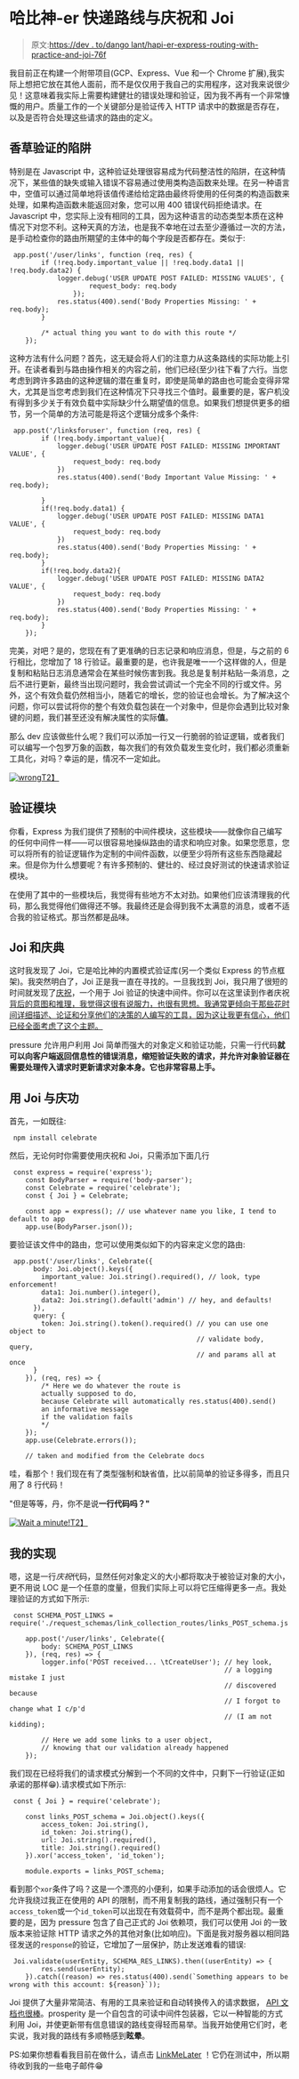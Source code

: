 # 哈比神-er 快递路线与庆祝和 Joi

> 原文:[https://dev . to/dango lant/hapi-er-express-routing-with-practice-and-joi-76f](https://dev.to/dangolant/hapi-er-express-routing-with-celebrate-and-joi-76f)

我目前正在构建一个附带项目(GCP、Express、Vue 和一个 Chrome 扩展),我实际上想把它放在其他人面前，而不是仅仅用于我自己的实用程序，这对我来说很少见！这意味着我实际上需要构建健壮的错误处理和验证，因为我不再有一个非常慷慨的用户。质量工作的一个关键部分是验证传入 HTTP 请求中的数据是否存在，以及是否符合处理这些请求的路由的定义。

## [](#pitfalls-of-vanilla-validation)香草验证的陷阱

特别是在 Javascript 中，这种验证处理很容易成为代码整洁性的陷阱，在这种情况下，某些值的缺失或输入错误不容易通过使用类构造函数来处理。在另一种语言中，空值可以通过简单地将该值传递给给定路由最终将使用的任何类的构造函数来处理，如果构造函数未能返回对象，您可以用 400 错误代码拒绝请求。在 Javascript 中，您实际上没有相同的工具，因为这种语言的动态类型本质在这种情况下对您不利。这种天真的方法，也是我不幸地在过去至少遵循过一次的方法，是手动检查你的路由所期望的主体中的每个字段是否都存在。类似于:

```
 app.post('/user/links', function (req, res) {
        if (!req.body.important_value || !req.body.data1 || !req.body.data2) {
            logger.debug('USER UPDATE POST FAILED: MISSING VALUES', { 
                    request_body: req.body
                });
            res.status(400).send('Body Properties Missing: ' + req.body);
        }

        /* actual thing you want to do with this route */
    }); 
```

这种方法有什么问题？首先，这无疑会将人们的注意力从这条路线的实际功能上引开。在读者看到与路由操作相关的内容之前，他们已经(至少)往下看了六行。当您考虑到跨许多路由的这种逻辑的潜在重复时，即使是简单的路由也可能会变得非常大，尤其是当您考虑到我们在这种情况下只寻找三个值时。最重要的是，客户机没有得到多少关于有效负载中实际缺少什么期望值的信息。如果我们想提供更多的细节，另一个简单的方法可能是将这个逻辑分成多个条件:

```
 app.post('/linksforuser', function (req, res) {
        if (!req.body.important_value){
            logger.debug('USER UPDATE POST FAILED: MISSING IMPORTANT VALUE', {
                request_body: req.body
            })
            res.status(400).send('Body Important Value Missing: ' + req.body);

        }
        if(!req.body.data1) {
            logger.debug('USER UPDATE POST FAILED: MISSING DATA1 VALUE', {
                request_body: req.body
            })
            res.status(400).send('Body Properties Missing: ' + req.body);
        }
        if(!req.body.data2){
            logger.debug('USER UPDATE POST FAILED: MISSING DATA2 VALUE', {
                request_body: req.body
            })
            res.status(400).send('Body Properties Missing: ' + req.body);
        }
    }); 
```

完美，对吧？是的，您现在有了更准确的日志记录和响应消息，但是，与之前的 6 行相比，您增加了 18 行验证。最重要的是，也许我是唯一一个这样做的人，但是复制和粘贴日志消息通常会在某些时候伤害到我。我总是复制并粘贴一条消息，之后不进行更新，最终当出现问题时，我会尝试调试一个完全不同的行或文件。另外，这个有效负载仍然相当小，随着它的增长，您的验证也会增长。为了解决这个问题，你可以尝试将你的整个有效负载包装在一个对象中，但是你会遇到比较对象键的问题，我们甚至还没有解决属性的实际**值**。

那么 dev 应该做些什么呢？我们可以添加一行又一行脆弱的验证逻辑，或者我们可以编写一个包罗万象的函数，每次我们的有效负载发生变化时，我们都必须重新工具化，对吗？幸运的是，情况不一定如此。

[![wrong](../Images/9166bd1f264fb53182d907bb3818ef6f.png)T2】](https://i.giphy.com/media/ceeN6U57leAhi/giphy.gif)

## [](#validation-modules)验证模块

你看，Express 为我们提供了预制的中间件模块，这些模块——就像你自己编写的任何中间件一样——可以很容易地操纵路由的请求和响应对象。如果您愿意，您可以将所有的验证逻辑作为定制的中间件函数，以便至少将所有这些东西隐藏起来。但是你为什么想要呢？有许多预制的、健壮的、经过良好测试的快速请求验证模块。

在使用了其中的一些模块后，我觉得有些地方不太对劲。如果他们应该清理我的代码，那么我觉得他们做得还不够。我最终还是会得到我不太满意的消息，或者不适合我的验证格式。那当然都是品味。

## [](#joi-and-celebration)Joi 和庆典

这时我发现了 Joi，它是哈比神的内置模式验证库(另一个类似 Express 的节点框架)。我突然明白了，Joi 正是我一直在寻找的。一旦我找到 Joi，我只用了很短的时间就发现了[庆祝](https://github.com/continuationlabs/celebrate)，一个用于 Joi 验证的快速中间件。你可以在这里读到作者庆祝[背后的意图和推理，我觉得这很有说服力，也很有思想。我通常更倾向于那些花时间详细描述、论证和分享他们的决策的人编写的工具，因为这让我更有信心，他们已经全面考虑了这个主题。](https://blog.continuation.io/time-to-celebrate/)

pressure 允许用户利用 Joi 简单而强大的对象定义和验证功能，只需一行代码**就可以向客户端返回信息性的错误消息，缩短验证失败的请求，并允许对象验证器在需要处理传入请求时更新请求对象本身。它也非常容易上手。**

## [](#using-joi-with-celebrate)用 Joi 与庆功

首先，一如既往:

```
 npm install celebrate 
```

然后，无论何时你需要使用庆祝和 Joi，只需添加下面几行

```
 const express = require('express');
    const BodyParser = require('body-parser');
    const Celebrate = require('celebrate');
    const { Joi } = Celebrate;

    const app = express(); // use whatever name you like, I tend to default to app
    app.use(BodyParser.json()); 
```

要验证该文件中的路由，您可以使用类似如下的内容来定义您的路由:

```
 app.post('/user/links', Celebrate({
      body: Joi.object().keys({
        important_value: Joi.string().required(), // look, type enforcement!
        data1: Joi.number().integer(),
        data2: Joi.string().default('admin') // hey, and defaults!
      }),
      query: {
        token: Joi.string().token().required() // you can use one object to 
                                               // validate body, query, 
                                               // and params all at once
      }
    }), (req, res) => {
        /* Here we do whatever the route is 
        actually supposed to do, 
        because Celebrate will automatically res.status(400).send() 
        an informative message 
        if the validation fails 
        */
    });
    app.use(Celebrate.errors());

    // taken and modified from the Celebrate docs 
```

哇，看那个！我们现在有了类型强制和缺省值，比以前简单的验证多得多，而且只用了 8 行代码！

"但是等等，丹，你不是说**一行代码吗？"**

[![Wait a minute!](../Images/303c4ae3fb0c93eb2094228d555420c4.png)T2】](https://i.giphy.com/media/VStxBrCyssRPO/giphy.gif)

## [](#my-implementation)我的实现

嗯，这是一行*庆祝*代码，显然任何对象定义的大小都将取决于被验证对象的大小，更不用说 LOC 是一个任意的度量，但我们实际上可以将它压缩得更多一点。我处理验证的方式如下所示:

```
 const SCHEMA_POST_LINKS = require('./request_schemas/link_collection_routes/links_POST_schema.js');

    app.post('/user/links', Celebrate({
        body: SCHEMA_POST_LINKS
    }), (req, res) => {
        logger.info('POST received... \tCreateUser'); // hey look, 
                                                      // a logging mistake I just 
                                                      // discovered because 
                                                      // I forgot to change what I c/p'd 
                                                      // (I am not kidding);

        // Here we add some links to a user object, 
        // knowing that our validation already happened
    }); 
```

我们现在已经将我们的请求模式分解到一个不同的文件中，只剩下一行验证(正如承诺的那样😁).请求模式如下所示:

```
 const { Joi } = require('celebrate');

    const links_POST_schema = Joi.object().keys({
        access_token: Joi.string(),
        id_token: Joi.string(),
        url: Joi.string().required(),
        title: Joi.string().required()
    }).xor('access_token', 'id_token');

    module.exports = links_POST_schema; 
```

看到那个`xor`条件了吗？这是一个漂亮的小便利，如果手动添加的话会很烦人。它允许我绕过我正在使用的 API 的限制，而不用复制我的路线，通过强制只有一个`access_token`或一个`id_token`可以出现在有效载荷中，而不是两个都出现。最重要的是，因为 pressure 包含了自己正式的 Joi 依赖项，我们可以使用 Joi 的一致版本来验证除 HTTP 请求之外的其他对象(比如响应)。下面是我对服务器以相同路径发送的`response`的验证，它增加了一层保护，防止发送难看的错误:

```
 Joi.validate(userEntity, SCHEMA_RES_LINKS).then((userEntity) => {
        res.send(userEntity);
    }).catch((reason) => res.status(400).send(`Something appears to be wrong with this account: ${reason}`)); 
```

Joi 提供了大量非常简洁、有用的工具来验证和自动转换传入的请求数据， [API 文档也很棒](https://github.com/hapijs/joi/blob/v13.0.1/API.md)。prosperity 是一个自包含的可读中间件包装器，它以一种智能的方式利用 Joi，并使更新带有信息错误的路线变得轻而易举。当我开始使用它们时，老实说，我对我的路线有多顺畅感到**眩晕**。

PS:如果你想看看我目前在做什么，请点击 [LinkMeLater](https://tabmailer-174400.appspot.com/signup#/) ！它仍在测试中，所以期待收到我的一些电子邮件😁